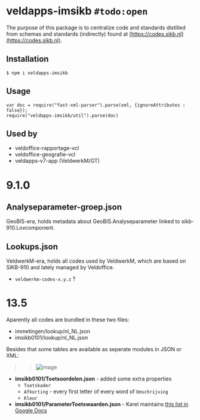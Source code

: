 # veldapps-imsikb `#todo:open`

The purpose of this package is to centralize code and standards distilled from schemas and standards (indirectly) found at [https://codes.sikb.nl](https://codes.sikb.nl).

## Installation

	$ npm i veldapps-imsikb
	
## Usage

	var doc = require("fast-xml-parser").parse(xml, {ignoreAttributes : false});
	require("veldapps-imsikb/util").parse(doc)

## Used by

* veldoffice-rapportage-vcl
* veldoffice-geografie-vcl
* veldapps-v7-app (VeldwerkM/GT)

# 9.1.0

## Analyseparameter-groep.json

GeoBIS-era, holds metadata about GeoBIS.Analyseparameter linked to sikb-910.Lovcomponent.

## Lookups.json

VeldwerkM-era, holds all codes used by VeldwerkM, which are based on SIKB-910 and lately managed by Veldoffice.

* `veldwerkm-codes-x.y.z` ?

# 13.5

Aparently all codes are bundled in these two files:

* immetingen/lookup/nl_NL.json
* imsikb0101/lookup/nl_NL.json

Besides that some tables are available as seperate modules in JSON or XML:

>> ![image](https://user-images.githubusercontent.com/686773/90325349-20d5b980-df40-11ea-8316-190cc33a052f.png?2x)

* **imsikb0101/Toetsoordelen.json** - added some extra properties
	* `Toetskader`
	* `Afkorting` - every first letter of every word of `Omschrijving`
	* `Kleur`
* **imsikb0101/ParameterToetswaarden.json** - Karel maintains [this list in Google Docs](https://docs.google.com/spreadsheets/d/1x8L6xnKQH7S0rgBbYikVMyUvP5Gx915aenOapkoDPQQ/edit#gid=1842712801)
